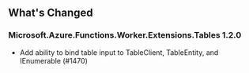 ## What's Changed

<!-- Please add your release notes in the following format:
- My change description (#PR/#issue)
-->

### Microsoft.Azure.Functions.Worker.Extensions.Tables 1.2.0

- Add ability to bind table input to TableClient, TableEntity, and IEnumerable<TableEntity> (#1470)
